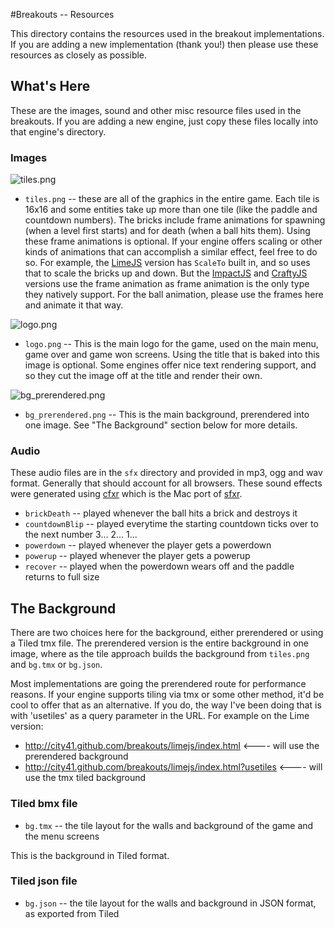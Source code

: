 #Breakouts -- Resources

This directory contains the resources used in the breakout implementations. If you are adding a new implementation (thank you!) then please use these resources as closely as possible.

## What's Here

These are the images, sound and other misc resource files used in the breakouts. If you are adding a new engine, just copy these files locally into that engine's directory.

### Images

![tiles.png](https://raw.github.com/city41/breakouts/master/resources/tiles.png)  
* `tiles.png` -- these are all of the graphics in the entire game. Each tile is 16x16 and some entities take up more than one tile (like the paddle and countdown numbers). The bricks include frame animations for spawning (when a level first starts) and for death (when a ball hits them). Using these frame animations is optional. If your engine offers scaling or other kinds of animations that can accomplish a similar effect, feel free to do so. For example, the [LimeJS](https://github.com/city41/breakouts/tree/master/breakouts/limejs) version has `ScaleTo` built in, and so uses that to scale the bricks up and down. But the [ImpactJS](https://github.com/city41/breakouts/tree/master/breakouts/impactjs) and [CraftyJS](https://github.com/city41/breakouts/tree/master/breakouts/craftyjs) versions use the frame animation as frame animation is the only type they natively support. For the ball animation, please use the frames here and animate it that way.  

![logo.png](https://raw.github.com/city41/breakouts/master/resources/logo.png)  
* `logo.png` --  This is the main logo for the game, used on the main menu, game over and game won screens. Using the title that is baked into this image is optional. Some engines offer nice text rendering support, and so they cut the image off at the title and render their own.

![bg_prerendered.png](https://raw.github.com/city41/breakouts/master/resources/bg_prerendered.png)  
* `bg_prerendered.png` --  This is the main background, prerendered into one image. See "The Background" section below for more details.


### Audio

These audio files are in the `sfx` directory and provided in mp3, ogg and wav format. Generally that should account for all browsers. These sound effects were generated using [cfxr](http://thirdcog.eu/apps/cfxr) which is the Mac port of [sfxr](http://www.drpetter.se/project_sfxr.html).

* `brickDeath` -- played whenever the ball hits a brick and destroys it
* `countdownBlip` -- played everytime the starting countdown ticks over to the next number 3... 2... 1...
* `powerdown` -- played whenever the player gets a powerdown
* `powerup` -- played whenever the player gets a powerup
* `recover` -- played when the powerdown wears off and the paddle returns to full size

## The Background

There are two choices here for the background, either prerendered or using a Tiled tmx file. The prerendered version is the entire background in one image, where as the tile approach builds the background from `tiles.png` and `bg.tmx` or `bg.json`.  
  
Most implementations are going the prerendered route for performance reasons. If your engine supports tiling via tmx or some other method, it'd be cool to offer that as an alternative. If you do, the way I've been doing that is with 'usetiles' as a query parameter in the URL. For example on the Lime version:  
  
* http://city41.github.com/breakouts/limejs/index.html <---- will use the prerendered background
* http://city41.github.com/breakouts/limejs/index.html?usetiles <---- will use the tmx tiled background

### Tiled bmx file

* `bg.tmx` -- the tile layout for the walls and background of the game and the menu screens

This is the background in Tiled format.

### Tiled json file

* `bg.json` -- the tile layout for the walls and background in JSON format, as exported from Tiled

